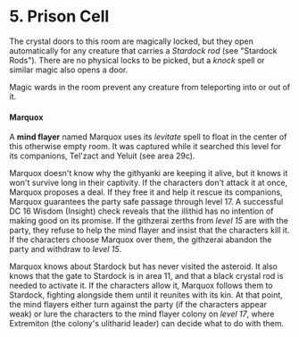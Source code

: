 # 5. Prison Cell

The crystal doors to this room are magically locked, but they open automatically for any creature that carries a *Stardock rod* (see "Stardock Rods"). There are no physical locks to be picked, but a *knock* spell or similar magic also opens a door.

Magic wards in the room prevent any creature from teleporting into or out of it.

#### Marquox

A **mind flayer** named Marquox uses its *levitate* spell to float in the center of this otherwise empty room. It was captured while it searched this level for its companions, Tel'zact and Yeluit (see area 29c).

Marquox doesn't know why the githyanki are keeping it alive, but it knows it won't survive long in their captivity. If the characters don't attack it at once, Marquox proposes a deal. If they free it and help it rescue its companions, Marquox guarantees the party safe passage through level 17. A successful DC 16 Wisdom (Insight) check reveals that the illithid has no intention of making good on its promise. If the githzerai zerths from *level 15* are with the party, they refuse to help the mind flayer and insist that the characters kill it. If the characters choose Marquox over them, the githzerai abandon the party and withdraw to *level 15*.

Marquox knows about Stardock but has never visited the asteroid. It also knows that the gate to Stardock is in area 11, and that a black crystal rod is needed to activate it. If the characters allow it, Marquox follows them to Stardock, fighting alongside them until it reunites with its kin. At that point, the mind flayers either turn against the party (if the characters appear weak) or lure the characters to the mind flayer colony on *level 17*, where Extremiton (the colony's ulitharid leader) can decide what to do with them.